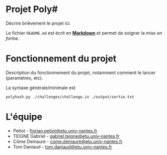 Projet Poly#
============

Décrire brièvement le projet ici.

Le fichier `README.md` est écrit en [**Markdown**](https://docs.github.com/en/get-started/writing-on-github/getting-started-with-writing-and-formatting-on-github/basic-writing-and-formatting-syntax) et permet de soigner la _mise en forme_.

Fonctionnement du projet
========================

Description du fonctionnement du projet, notamment comment le lancer (paramètres, etc).

La syntaxe générale/minimale est

    polyhash.py ./challenges/challenge.in ./output/sortie.txt

L'équipe
========

- Petiot - florian.petiot@etu.univ-nantes.fr
- TEIGNE Gabriel - gabriel.teigne@etu.univ-nantes.fr
- Côme Demaure - come.demaure@etu.univ-nantes.fr
- Tom Daniaud - tom.daniaud@etu.univ-nantes.fr 
